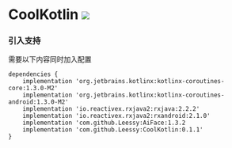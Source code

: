 # CoolKotlin [![](https://jitpack.io/v/Leessy/CoolKotlin.svg)](https://jitpack.io/#Leessy/CoolKotlin)

### 引入支持

需要以下内容同时加入配置
``` Gradle
dependencies {
    implementation 'org.jetbrains.kotlinx:kotlinx-coroutines-core:1.3.0-M2'
    implementation 'org.jetbrains.kotlinx:kotlinx-coroutines-android:1.3.0-M2'
    implementation 'io.reactivex.rxjava2:rxjava:2.2.2'
    implementation 'io.reactivex.rxjava2:rxandroid:2.1.0'
    implementation 'com.github.Leessy:AiFace:1.3.2
    implementation 'com.github.Leessy:CoolKotlin:0.1.1'
}
```